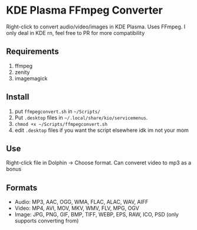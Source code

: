 # KDE Plasma FFmpeg Converter

Right-click to convert audio/video/images in KDE Plasma. Uses FFmpeg. I only deal in KDE rn, feel free to PR for more compatibility

## Requirements
1. ffmpeg
2. zenity
3. imagemagick

## Install

1. put `ffmpegconvert.sh` in `~/Scripts/`
2. Put `.desktop` files in `~/.local/share/kio/servicemenus`.
3. `chmod +x ~/Scripts/ffmpegconvert.sh`
4. edit `.desktop` files if you want the script elsewhere idk im not your mom

## Use

Right-click file in Dolphin -> Choose format. Can converet video to mp3 as a bonus

## Formats

- Audio: MP3, AAC, OGG, WMA, FLAC, ALAC, WAV, AIFF
- Video: MP4, AVI, MOV, MKV, WMV, FLV, MPG, OGV
- Image: JPG, PNG, GIF, BMP, TIFF, WEBP, EPS, RAW, ICO, PSD (only supports converting from)

